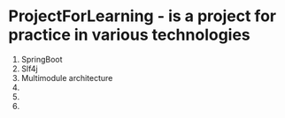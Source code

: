 # ProjectForLearning - is a project for practice in various technologies

1. SpringBoot
2. Slf4j
3. Multimodule architecture
4.
5.
6.
